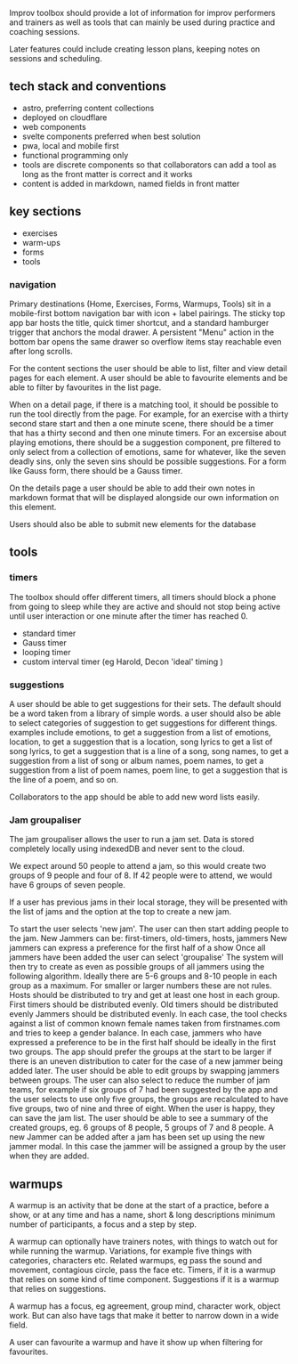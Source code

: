 Improv toolbox should provide a lot of information for improv performers and trainers as well as tools that can mainly be used during practice and coaching sessions.

Later features could include creating lesson plans, keeping notes on sessions and scheduling.

## tech stack and conventions

- astro, preferring content collections
- deployed on cloudflare
- web components
- svelte components preferred when best solution
- pwa, local and mobile first
- functional programming only
- tools are discrete components so that collaborators can add a tool as long as the front matter is correct and it works
- content is added in markdown, named fields in front matter

## key sections

- exercises
- warm-ups
- forms
- tools

### navigation

Primary destinations (Home, Exercises, Forms, Warmups, Tools) sit in a mobile-first bottom navigation bar with icon + label pairings. The sticky top app bar hosts the title, quick timer shortcut, and a standard hamburger trigger that anchors the modal drawer. A persistent "Menu" action in the bottom bar opens the same drawer so overflow items stay reachable even after long scrolls.

For the content sections the user should be able to list, filter and view detail pages for each element. A user should be able to favourite elements and be able to filter by favourites in the list page.

When on a detail page, if there is a matching tool, it should be possible to run the tool directly from the page. For example, for an exercise with a thirty second stare start and then a one minute scene, there should be a timer that has a thirty second and then one minute timers. For an excersise about playing emotions, there should be a suggestion component, pre filtered to only select from a collection of emotions, same for whatever, like the seven deadly sins, only the seven sins should be possible suggestions. For a form like Gauss form, there should be a Gauss timer.

On the details page a user should be able to add their own notes in markdown format that will be displayed alongside our own information on this element.

Users should also be able to submit new elements for the database

## tools

### timers

The toolbox should offer different timers, all timers should block a phone from going to sleep while they are active and should not stop being active until user interaction or one minute after the timer has reached 0.

- standard timer
- Gauss timer
- looping timer
- custom interval timer (eg Harold, Decon 'ideal' timing )

### suggestions

A user should be able to get suggestions for their sets. The default should be a word taken from a library of simple words. a user should also be able to select categories of suggestion to get suggestions for different things. examples include emotions, to get a suggestion from a list of emotions, location, to get a suggestion that is a location, song lyrics to get a list of song lyrics, to get a suggestion that is a line of a song, song names, to get a suggestion from a list of song or album names, poem names, to get a suggestion from a list of poem names, poem line, to get a suggestion that is the line of a poem, and so on.

Collaborators to the app should be able to add new word lists easily.

### Jam groupaliser

The jam groupaliser allows the user to run a jam set. Data is stored completely locally using indexedDB and never sent to the cloud.

We expect around 50 people to attend a jam, so this would create two groups of 9 people and four of 8. If 42 people were to attend, we would have 6 groups of seven people.

If a user has previous jams in their local storage, they will be presented with the list of jams and the option at the top to create a new jam.

To start the user selects 'new jam'.
The user can then start adding people to the jam.
New Jammers can be: first-timers, old-timers, hosts, jammers
New jammers can express a preference for the first half of a show
Once all jammers have been added the user can select 'groupalise'
The system will then try to create as even as possible groups of all jammers using the following algorithm.
Ideally there are 5-6 groups and 8-10 people in each group as a maximum. For smaller or larger numbers these are not rules.
Hosts should be distributed to try and get at least one host in each group.
First timers should be distributed evenly.
Old timers should be distributed evenly
Jammers should be distributed evenly.
In each case, the tool checks against a list of common known female names taken from firstnames.com and tries to keep a gender balance.
In each case, jammers who have expressed a preference to be in the first half should be ideally in the first two groups.
The app should prefer the groups at the start to be larger if there is an uneven distribution to cater for the case of a new jammer being added later.
The user should be able to edit groups by swapping jammers between groups.
The user can also select to reduce the number of jam teams, for example if six groups of 7 had been suggested by the app and the user selects to use only five groups, the groups are recalculated to have five groups, two of nine and three of eight.
When the user is happy, they can save the jam list.
The user should be able to see a summary of the created groups, eg. 6 groups of 8 people, 5 groups of 7 and 8 people.
A new Jammer can be added after a jam has been set up using the new jammer modal. In this case the jammer will be assigned a group by the user when they are added.

## warmups

A warmup is an activity that be done at the start of a practice, before a show, or at any time and has a name, short & long descriptions minimum number of participants, a focus and a step by step.

A warmup can optionally have trainers notes, with things to watch out for while running the warmup. Variations, for example five things with categories, characters etc. Related warmups, eg pass the sound and movement, contagious circle, pass the face etc. Timers, if it is a warmup that relies on some kind of time component. Suggestions if it is a warmup that relies on suggestions.

A warmup has a focus, eg agreement, group mind, character work, object work. But can also have tags that make it better to narrow down in a wide field.

A user can favourite a warmup and have it show up when filtering for favourites.
